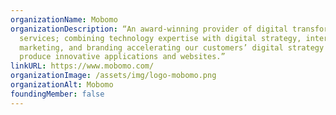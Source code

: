```yaml
---
organizationName: Mobomo
organizationDescription: “An award-winning provider of digital transformation
  services; combining technology expertise with digital strategy, interactive
  marketing, and branding accelerating our customers’ digital strategy to
  produce innovative applications and websites.”
linkURL: https://www.mobomo.com/
organizationImage: /assets/img/logo-mobomo.png
organizationAlt: Mobomo
foundingMember: false
---
```

